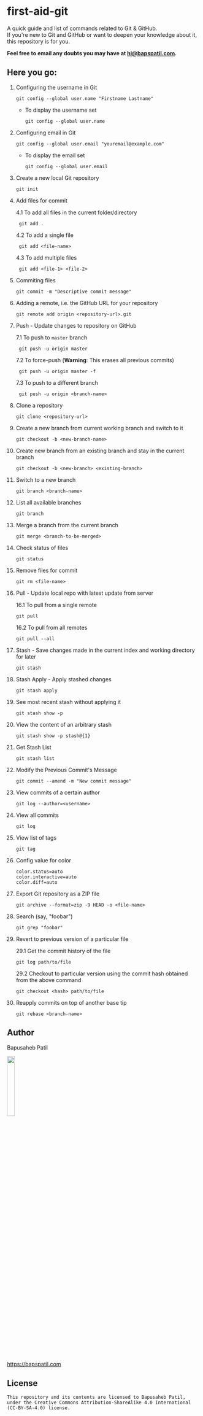 
# first-aid-git

A quick guide and list of commands related to Git & GitHub.
<br>If you're new to Git and GitHub or want to deepen your knowledge about it, this repository is for you.

**Feel free to email any doubts you may have at <a href="mailto://hi@bapspatil.com">hi@bapspatil.com</a>.**

## Here you go:

1. Configuring the username in Git

    `git config --global user.name "Firstname Lastname"`

    * To display the username set

        `git config --global user.name`

2. Configuring email in Git

    `git config --global user.email "youremail@example.com"`

    * To display the email set

        `git config --global user.email`

3. Create a new local Git repository

    `git init`

4. Add files for commit

    4.1 To add all files in the current folder/directory

        git add .

    4.2 To add a single file

        git add <file-name>

    4.3 To add multiple files

        git add <file-1> <file-2>

5. Commiting files

   `git commit -m "Descriptive commit message"`

6. Adding a remote, i.e. the GitHub URL for your repository

    `git remote add origin <repository-url>.git`

7. Push - Update changes to repository on GitHub

    7.1 To push to `master` branch
  
        git push -u origin master

    7.2 To force-push (**Warning**: This erases all previous commits)

        git push -u origin master -f

    7.3 To push to a different branch
  
        git push -u origin <branch-name>

8. Clone a repository

   `git clone <repository-url>`

9. Create a new branch from current working branch and switch to it

   `git checkout -b <new-branch-name>`

10. Create new branch from an existing branch and stay in the current branch

    `git checkout -b <new-branch> <existing-branch>`

11. Switch to a new branch

    `git branch <branch-name>`

12. List all available branches

    `git branch`

13. Merge a branch from the current branch

    `git merge <branch-to-be-merged>`

14. Check status of files

    `git status`

15. Remove files for commit

    `git rm <file-name>`

16. Pull - Update local repo with latest update from server

    16.1 To pull from a single remote

        git pull

    16.2 To pull from all remotes

        git pull --all

17. Stash - Save changes made in the current index and working directory for later

    `git stash`

18. Stash Apply - Apply stashed changes

    `git stash apply`

19. See most recent stash without applying it

    `git stash show -p`

20. View the content of an arbitrary stash

    `git stash show -p stash@{1}`

21. Get Stash List

    `git stash list`

22. Modify the Previous Commit's Message

    `git commit --amend -m "New commit message"`

23. View commits of a certain author

    `git log --author=<username>`

24. View all commits

    `git log`

25. View list of tags

    `git tag`

26. Config value for color
  
    ```
    color.status=auto
    color.interactive=auto
    color.diff=auto
    ```

27. Export Git repository as a ZIP file

    `git archive --format=zip -9 HEAD -o <file-name>`

28. Search (say, "foobar")

    `git grep "foobar"`

29. Revert to previous version of a particular file

    29.1 Get the commit history of the file

        git log path/to/file

    29.2 Checkout to particular version using the commit hash obtained from the above command

        git checkout <hash> path/to/file

30. Reapply commits on top of another base tip

    `git rebase <branch-name>`

## Author

Bapusaheb Patil

<img src="https://github.com/bapspatil.png" width="20%">

https://bapspatil.com

## License

    This repository and its contents are licensed to Bapusaheb Patil, under the Creative Commons Attribution-ShareAlike 4.0 International (CC-BY-SA-4.0) license.